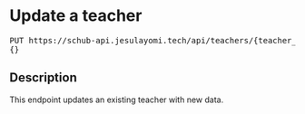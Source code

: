 # Update a teacher

<pre id='liveapi-code'>PUT https://schub-api.jesulayomi.tech/api/teachers/{teacher_id}
{}</pre>

## Description
This endpoint updates an existing teacher with new data.

